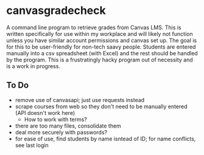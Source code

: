 # canvasgradecheck

A command line program to retrieve grades from Canvas LMS. This is written specifically for use within my workplace and will likely not function unless you have similar account permissions and canvas set up. The goal is for this to be user-friendly for non-tech saavy people. Students are entered manually into a csv spreadsheet (with Excel) and the rest should be handled by the program. This is a frustratingly hacky program out of necessity and is a work in progress.

## To Do

- remove use of canvasapi; just use requests instead
- scrape courses from web so they don't need to be manually entered (API doesn't work here)
    - How to work with terms?
- there are too many files, consolidate them
- deal more securely with passwords?
- for ease of use, find students by name isntead of ID; for name conflicts, see last login